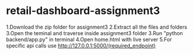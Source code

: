 # retail-dashboard-assignment3

1.Download the zip folder for assignment3
2.Extract all the files and folders
3.Open the teminal and traverse inside assignment3 folder
3.Run "python backend/app.py" in terminal
4.Open home.html with live server
5.For specific api calls use <http://127.0.0.1:5000/(required_endpoint)>
